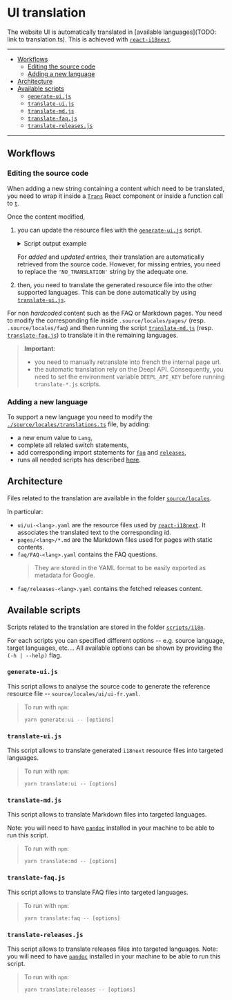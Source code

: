 # UI translation

The website UI is automatically translated in [available languages](TODO: link
to translation.ts). This is achieved with
[`react-i18next`](https://react.i18next.com/).

---

<!-- vim-markdown-toc GitLab -->

* [Workflows](#workflows)
    * [Editing the source code](#editing-the-source-code)
    * [Adding a new language](#adding-a-new-language)
* [Architecture](#architecture)
* [Available scripts](#available-scripts)
    * [`generate-ui.js`](#generate-uijs)
    * [`translate-ui.js`](#translate-uijs)
    * [`translate-md.js`](#translate-mdjs)
    * [`translate-faq.js`](#translate-faqjs)
    * [`translate-releases.js`](#translate-releasesjs)

<!-- vim-markdown-toc -->

---

## Workflows

### Editing the source code

When adding a new string containing a content which need to be translated,
you need to wrap it inside a [`Trans`](https://react.i18next.com/latest/trans-component) React component
or inside a function call to [`t`](https://react.i18next.com/latest/usetranslation-hook).

Once the content modified,

1. you can update the resource files with the [`generate-ui.js`](#generate-ui.js) script.
    <details>
    <summary>Script output example</summary>

    ```
    > npm run generate:ui

    > nosgestesclimat-site@2.1.0 generate:ui
    > node scripts/i18n/generate-ui.js

    Static analysis of the source code...
    Adding missing entries...
    + Added 2 translations:
        Cacher l'objectif
        catégorie complétée
    ~ Updated 1 translations:
        components.stats.StatsContent.enSavoirPlus
    - Missing 2 translations:
        components.conversation.select.NumberedMosaic.choixAFaire
        components.conversation.select.NumberedMosaic.choixEnTrop
    Writting resources in /home/emile/Projects/datagir/nosgestesclimat-site/source/locales/ui/ui-fr.json...

    ```
    </details>

    For _added_ and _updated_ entries, their translation are automatically
    retrieved from the source code. However, for missing entries, you need
    to replace the `'NO_TRANSLATION'` string by the adequate one.

2. then, you need to translate the generated resource file into the other supported languages.
This can be done automatically by using [`translate-ui.js`](#translate-ui.js).

For non _hardcoded_ content such as the FAQ or Markdown pages.
You need to modify the corresponding file inside `.source/locales/pages/` (resp. `.source/locales/faq`)
and then running the script [`translate-md.js`](#translate-md.js) (resp. [`translate-faq.js`](#translate-faq.js))
to translate it in the remaining languages.

> **Important**:
>
> - you need to manually retranslate into french the internal page url.
> - the automatic translation rely on the Deepl API. Consequently, you need
>   to set the environment variable `DEEPL_API_KEY` before running
>   `translate-*.js` scripts.

### Adding a new language

To support a new language you need to modify the [`./source/locales/translations.ts`]()
file, by adding:

* a new enum value to `Lang`,
* complete all related switch statements,
* add corresponding import statements for [`faq`](#) and [`releases`](#),
* runs all needed scripts has described [here](#edit-the-source-code).

## Architecture

Files related to the translation are available in the folder
[`source/locales`](https://github.com/datagir/nosgestesclimat-site/tree/master/source/locales).

In particular:

- `ui/ui-<lang>.yaml` are the resource files used by [`react-i18next`](https://react.i18next.com/).
    It associates the translated text to the corresponding id.
- `pages/<lang>/*.md` are the Markdown files used for pages with static contents.
- `faq/FAQ-<lang>.yaml` contains the FAQ questions.
  > They are stored in the YAML format to be easily exported as metadata for Google.
- `faq/releases-<lang>.yaml` contains the fetched releases content.

## Available scripts

Scripts related to the translation are stored in the folder
[`scripts/i18n`](https://github.com/datagir/nosgestesclimat-site/tree/master/scripts/i18n).

For each scripts you can specified different options -- e.g. source language,
target languages, etc....
All available options can be shown by providing the `(-h | --help)` flag.

### `generate-ui.js`

This script allows to analyse the source code to generate the reference
resource file -- `source/locales/ui/ui-fr.yaml`.

>   To run with `npm`:
>
>   ```
>   yarn generate:ui -- [options]
>   ```

### `translate-ui.js`

This script allows to translate generated `i18next` resource files into
targeted languages.

>   To run with `npm`:
>
>   ```
>   yarn translate:ui -- [options]
>   ```

### `translate-md.js`

This script allows to translate Markdown files into targeted languages.

Note: you will need to have [`pandoc`](https://pandoc.org) installed in your
machine to be able to run this script.

>   To run with `npm`:
>
>   ```
>   yarn translate:md -- [options]
>   ```

### `translate-faq.js`

This script allows to translate FAQ files into targeted languages.

>   To run with `npm`:
>
>   ```
>   yarn translate:faq -- [options]
>   ```


### `translate-releases.js`

This script allows to translate releases files into targeted languages.
Note: you will need to have [`pandoc`](https://pandoc.org) installed in your
machine to be able to run this script.

>   To run with `npm`:
>
>   ```
>   yarn translate:releases -- [options]
>   ```
